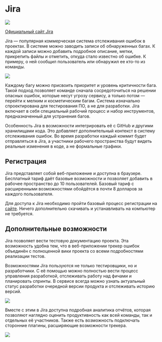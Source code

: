 # Jira

![](https://raw.githubusercontent.com/qa-guru/knowledge-base/main/img/tools-java/Jira/jira-banner-1.jpg)

[Официальный сайт Jira](https://www.atlassian.com/ru/software/jira)

Jira — популярная коммерческая система отслеживания ошибок в проектах. В системе можно заводить записи об обнаруженных багах. К каждой записи можно добавить подробное описание, метки, прикрепить файлы и отметить, откуда стало известно об ошибке. К примеру, о ней сообщил пользователь или обнаружил ее кто-то из команды.

![](https://raw.githubusercontent.com/qa-guru/knowledge-base/main/img/tools-java/Jira/jira-1.jpg)

Каждому багу можно присвоить приоритет и уровень критичности бага. Такой подход позволяет команде сначала сосредоточиться на решении опасных ошибок, которые несут угрозу сервису, а только потом — перейти к мелким и косметическим багам. Система изначально спроектирована для тестирования ПО, а не для разработки. Jira включает в себя специальный рабочий процесс и набор инструментов, предназначенный для устранения багов.

Особенность Jira в возможности интегрировать её с GitHub и другими хранилищами кода. Это добавляет дополнительный контекст в систему отслеживания ошибок. Во время разработки каждый коммит будет отправляться в Jira, а участники рабочего пространства будут видеть реальные изменения в коде, а не формальные графики.

## Регистрация
Jira представляет собой веб-приложение и доступна в браузере. Бесплатный тариф даёт базовые возможности и позволяет добавить в рабочее пространство до 10 пользователей. Базовый тариф с расширенными возможностями обойдётся в почти 8 долларов за каждого пользователя.

Для доступа к Jira необходимо пройти базовый процесс регистрации на [сайте](https://www.atlassian.com/ru/software/jira). Ничего дополнительно скачивать и устанавливать на компьютер не требуется.

## Дополнительные возможности
Jira позволяет вести тестовую документацию проекта. Эта возможность удобна тем, что в веб-приложении трекер ошибок объединён с полноценной вики проекта со всеми подробностями реализации тестов.

Возможностями Jira пользуются не только тестировщики, но и разработчики. С её помощью можно полностью вести процесс управления разработкой, отслеживать работу над фичами и планировать спринты. В сервисе всегда можно узнать актуальный статус разработки очередной версии продукта и отслеживать историю версий.

![](https://raw.githubusercontent.com/qa-guru/knowledge-base/main/img/tools-java/Jira/jira-2.jpg)

Вместе с этим в Jira доступна подробная аналитика отчётов, которая позволяют наглядно оценить продуктивность как всей команды, так и отдельных её участников. Также есть возможность подключать сторонние плагины, расширяющие возможности трекера.

![](https://raw.githubusercontent.com/qa-guru/knowledge-base/main/img/tools-java/Jira/jira-3.jpg)
